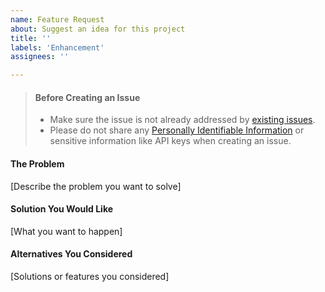 ```yaml
---
name: Feature Request
about: Suggest an idea for this project
title: ''
labels: 'Enhancement'
assignees: ''

---
```


> #### Before Creating an Issue
>
> - Make sure the issue is not already addressed by [existing issues](https://github.com/twilio/twilio-verify-ios/issues).
> - Please do not share any 
[Personally Identifiable Information](https://www.twilio.com/docs/glossary/what-is-personally-identifiable-information-pii) or sensitive information like API keys when creating an issue.

#### The Problem

[Describe the problem you want to solve]

#### Solution You Would Like

[What you want to happen]

#### Alternatives You Considered

[Solutions or features you considered]
